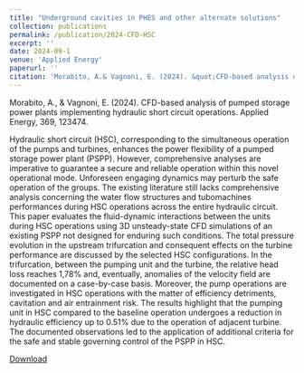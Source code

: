 ```yaml
---
title: "Underground cavities in PHES and other alternate solutions"
collection: publications
permalink: /publication/2024-CFD-HSC
excerpt: ''
date: 2024-09-1
venue: 'Applied Energy'
paperurl: ''
citation: 'Morabito, A.& Vagnoni, E. (2024). &quot;CFD-based analysis of pumped storage power plants implementing hydraulic short circuit operations.&quot; <i>Applied Energy</i> 369, 123474'
---
```


Morabito, A., & Vagnoni, E. (2024). CFD-based analysis of pumped storage power plants implementing hydraulic short circuit operations. Applied Energy, 369, 123474.

Hydraulic short circuit (HSC), corresponding to the simultaneous operation of the pumps and turbines, enhances the power flexibility of a pumped storage power plant (PSPP). However, comprehensive analyses are imperative to guarantee a secure and reliable operation within this novel operational mode. Unforeseen engaging dynamics may perturb the safe operation of the groups. The existing literature still lacks comprehensive analysis concerning the water flow structures and tubomachines performances during HSC operations across the entire hydraulic circuit. This paper evaluates the fluid-dynamic interactions between the units during HSC operations using 3D unsteady-state CFD simulations of an existing PSPP not designed for enduring such conditions. The total pressure evolution in the upstream trifurcation and consequent effects on the turbine performance are discussed by the selected HSC configurations. In the trifurcation, between the pumping unit and the turbine, the relative head loss reaches 1,78% and, eventually, anomalies of the velocity field are documented on a case-by-case basis. Moreover, the pump operations are investigated in HSC operations with the matter of efficiency detriments, cavitation and air entrainment risk. The results highlight that the pumping unit in HSC compared to the baseline operation undergoes a reduction in hydraulic efficiency up to 0.51% due to the operation of adjacent turbine. The documented observations led to the application of additional criteria for the safe and stable governing control of the PSPP in HSC.


[Download](https://morabito-a.github.io/info/files/2024-CFD-HSC.pdf)
